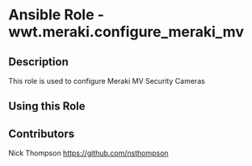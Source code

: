 # Ansible Role - wwt.meraki.configure_meraki_mv

## Description

This role is used to configure Meraki MV Security Cameras

## Using this Role

## Contributors

Nick Thompson <https://github.com/nsthompson>
